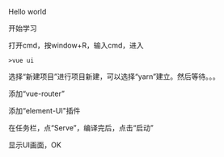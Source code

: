 Hello world

开始学习

打开cmd，按window+R，输入cmd，进入

```
>vue ui
```

选择“新建项目”进行项目新建，可以选择“yarn”建立。然后等待。。。

添加“vue-router”

添加“element-UI"插件

在任务栏，点“Serve”，编译完后，点击“启动”

显示UI画面，OK











